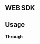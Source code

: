WEB SDK
---

## Usage

#### Through <script> Tag

Add the following lines into the `<head></head>` section:

```html
<link rel="stylesheet" href="https://maxcdn.bootstrapcdn.com/bootstrap/3.3.7/css/bootstrap.min.css" integrity="sha384-BVYiiSIFeK1dGmJRAkycuHAHRg32OmUcww7on3RYdg4Va+PmSTsz/K68vbdEjh4u" crossorigin="anonymous">

<!-- The following files can be downloaded from the js folder in this repository -->
<script type="text/javascript" src="dist/vendors~xfers.bundle.js"></script>
<script type="text/javascript" src="dist/xfers.bundle.js"></script>
```

Then initialize the components by adding the following javascript into the `<body></body>` section:
```html
<body>
  <div id="xfers_elements"></div>

  <script type="text/javascript">

    // 1st param => Mounting Element Id: 'xfers_elements'
    // 2nd param => Avaialble components: ['banks']
    Xfers.Element.init('xfers_elements', 'banks');

  </script>
</body>
```

#### Through npm, import/export

Install the package through npm or yarn:

```
npm install @xfers/xfers-js-sdk
```

Then import the Xfers UI Elements into your code:
```javascript
import { Elements } from '@xfers/xfers-js-sdk'
```

## Example:
https://cl.ly/81869d7de1b4
